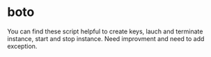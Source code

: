 # boto

You can find these script helpful to create keys, lauch and terminate instance, start and stop instance. Need improvment and need 
to add exception.
